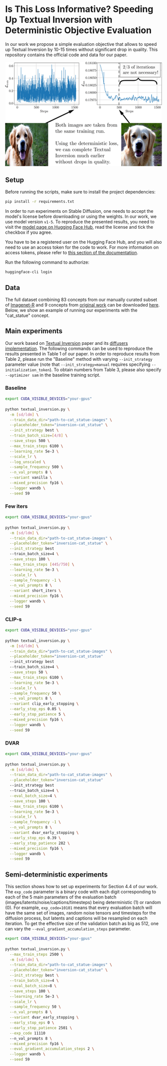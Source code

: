 # Is This Loss Informative? Speeding Up Textual Inversion with Deterministic Objective Evaluation

In our work we propose a simple evaluation objective that allows to speed up Textual Inversion by 10-15 times without significant drop in quality. This repository contains the official code and data for our paper. 

<p align="center">
<img src="img/teaser-1.png" alt="teaser" width="600"/>
</p>

## Setup

Before running the scripts, make sure to install the project dependencies:

```bash
pip install -r requirements.txt
```

In order to run experiments on Stable Diffusion, one needs to accept the model's license before downloading or using the weights. In our work, we use model version `v1-5`. To reproduce the presented results, you need to visit the [model page on Hugging Face Hub](https://huggingface.co/runwayml/stable-diffusion-v1-5), read the license and tick the checkbox if you agree. 

You have to be a registered user on the Hugging Face Hub, and you will also need to use an access token for the code to work. For more information on access tokens, please refer to [this section of the documentation](https://huggingface.co/docs/hub/security-tokens).

Run the following command to authorize:

```bash
huggingface-cli login
```

## Data
The full dataset combining 83 concepts from our manually curated subset of [Imagenet-R](https://github.com/hendrycks/imagenet-r) and 9 concepts from [original work](https://github.com/rinongal/textual_inversion/#pretrained-models--data) can be downloaded [here](https://drive.google.com/drive/folders/1ZsU_PJkEOaeQreV7SjfDNAibFleUB6ib?usp=sharing). 
Below, we show an example of running our experiments with the "cat_statue" concept.

## Main experiments
Our work based on [Textual Inversion](https://arxiv.org/abs/2208.01618) paper and its [diffusers implementation](https://github.com/huggingface/diffusers/tree/main/examples/textual_inversion).
The following commands can be used to reproduce the results presented in Table 1 of our paper. 
In order to reproduce results from Table 2, please run the "Baseline" method with varying `--init_strategy` parameter value (note that `--init_strategy=manual` requires specifying `--initialization_token`). 
To obtain numbers from Table 3, please also specify `--optimizer sam` in the baseline training script.
### Baseline

```bash
export CUDA_VISIBLE_DEVICES="your-gpus"

python textual_inversion.py \
  -m [sd/ldm] \
  --train_data_dir="path-to-cat_statue-images" \
  --placeholder_token="inversion-cat_statue" \
  --init_strategy best \
  --train_batch_size=[4/8] \
  --save_steps 500 \
  --max_train_steps 6100 \
  --learning_rate 5e-3 \
  --scale_lr \
  --log_unscaled \
  --sample_frequency 500 \
  --n_val_prompts 8 \
  --variant vanilla \
  --mixed_precision fp16 \
  --logger wandb \
  --seed 59
```

### Few iters

```bash
export CUDA_VISIBLE_DEVICES="your-gpus"

python textual_inversion.py \
  -m [sd/ldm] \
  --train_data_dir="path-to-cat_statue-images" \
  --placeholder_token="inversion-cat_statue" \
  --init_strategy best
  --train_batch_size=4 \
  --save_steps 100 \
  --max_train_steps [445/750] \
  --learning_rate 5e-3 \
  --scale_lr \
  --sample_frequency -1 \
  --n_val_prompts 8 \
  --variant short_iters \
  --mixed_precision fp16 \
  --logger wandb \
  --seed 59
```

### CLIP-s

```bash
export CUDA_VISIBLE_DEVICES="your-gpus"

python textual_inversion.py \
  -m [sd/ldm] \
  --train_data_dir="path-to-cat_statue-images" \
  --placeholder_token="inversion-cat_statue"
  --init_strategy best
  --train_batch_size=4 \
  --save_steps 50 \
  --max_train_steps 6100 \
  --learning_rate 5e-3 \
  --scale_lr \
  --sample_frequency 50 \
  --n_val_prompts 8 \
  --variant clip_early_stopping \
  --early_stop_eps 0.05 \
  --early_stop_patience 5 \
  --mixed_precision fp16 \
  --logger wandb \
  --seed 59
```

### DVAR
```bash
export CUDA_VISIBLE_DEVICES="your-gpus"

python textual_inversion.py \
  -m [sd/ldm] \
  --train_data_dir="path-to-cat_statue-images" \
  --placeholder_token="inversion-cat_statue"
  --init_strategy best
  --train_batch_size=4 \
  --eval_batch_size=4 \
  --save_steps 100 \
  --max_train_steps 6100 \
  --learning_rate 5e-3 \
  --scale_lr \
  --sample_frequency -1 \
  --n_val_prompts 8 \
  --variant dvar_early_stopping \
  --early_stop_eps 0.39 \
  --early_stop_patience 282 \
  --mixed_precision fp16 \
  --logger wandb \
  --seed 59
```
## Semi-deterministic experiments
This section shows how to set up experiments for Section 4.4 of our work.
The `exp_code` parameter is a binary code with each digit corresponding to each of the 5 main parameters of the evaluation batch (images/latents/noise/captions/timesteps) being deterministic (1) or random (0). 
For example, `exp_code=10101` means that every evaluation batch will have the same set of images, random noise tensors and timesteps for the diffusion process, but latents and captions will be resampled on each iteration.
To get the effective size of the validation batch as big as 512, one can vary the `--eval_gradient_accumulation_steps` parameter.

```bash
export CUDA_VISIBLE_DEVICES="your-gpus"

python textual_inversion.py \
  --max_train_steps 2500 \
  -m [sd/ldm] \
  --train_data_dir="path-to-cat_statue-images" \
  --placeholder_token="inversion-cat_statue" \
  --init_strategy best \
  --train_batch_size=4 \
  --eval_batch_size=8 \
  --save_steps 100 \
  --learning_rate 5e-3 \
  --scale_lr \
  --sample_frequency 50 \
  --n_val_prompts 8 \
  --variant dvar_early_stopping \
  --early_stop_eps 0 \
  --early_stop_patience 2501 \
  --exp_code 11110
  --n_val_prompts 8 \
  --mixed_precision fp16 \
  --eval_gradient_accumulation_steps 2 \
  --logger wandb \
  --seed 59
```
